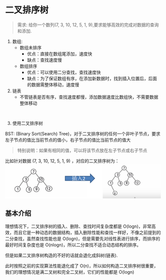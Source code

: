 # 二叉排序树

> 需求: 给你一个数列(7, 3, 10, 12, 5, 1, 9),要求能够高效的完成对数据的查询和添加.
1. 数组:
    - 数组未排序
        - 优点：直接在数组尾添加，速度快
        - 缺点：查找速度慢
    - 数组排序
        - 优点：可以使用二分查找，查找速度快
        - 缺点：为了保证数组有序，在添加新数据时，找到插入位置后，后面的数据需整体移动，速度慢
2. 链表
    - 不管链表是否有序，查找速度都慢，添加数据速度比数组快，不需要数据整体移动

<br>

3. 使用二叉排序树

BST: (Binary Sort(Search) Tree)，对于二叉排序树的任何一个非叶子节点，要求左子节点的值比当前节点的值小，右子节点的值比当前节点的值大
> 特别说明：如果有相同的值，可以将该节点放在左子节点或右子节点

比如针对数据 (7, 3, 10, 12, 5, 1, 9) ，对应的二叉排序树为：
![](image/bst1.png)


## 基本介绍

理想情况下，二叉排序树的插入、删除、查找时间复杂度都是 O(logn)，非常高效，而且它是一种动态的数据结构，插入删除性能和查找一样好，不像之前提到的二分查找，虽然查找性能也是 O(logn)，但是需要先对线性表进行排序，而排序的最好时间复杂度也是 O(nlogn)，所以二分查找不适合动态结构的排序。

但是如果二叉排序树构造的不好的话就会退化成斜树(链表).

此时按照之前的实现算法性能退化成了 O(n)，所以如何构造二叉排序树很重要，我们的理想情况是满二叉树和完全二叉树，它们的性能都是 O(logn)